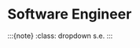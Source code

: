 # Software Engineer

:::{note}
:class: dropdown
s.e.
:::

<br>
<br>

<br>
<br>

<br>
<br>

<br>
<br>
